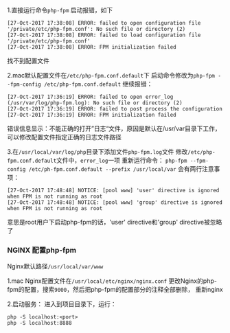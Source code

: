1.直接运行命令`php-fpm` 启动报错，如下
```
[27-Oct-2017 17:38:08] ERROR: failed to open configuration file '/private/etc/php-fpm.conf': No such file or directory (2)
[27-Oct-2017 17:38:08] ERROR: failed to load configuration file '/private/etc/php-fpm.conf'
[27-Oct-2017 17:38:08] ERROR: FPM initialization failed
```
找不到配置文件

2.mac默认配置文件在`/etc/php-fpm.conf.default`下
启动命令修改为`php-fpm --fpm-config /etc/php-fpm.conf.default`
继续报错：
```
[27-Oct-2017 17:36:19] ERROR: failed to open error_log (/usr/var/log/php-fpm.log): No such file or directory (2)
[27-Oct-2017 17:36:19] ERROR: failed to post process the configuration
[27-Oct-2017 17:36:19] ERROR: FPM initialization failed
```
错误信息显示：不能正确的打开”日志“文件，原因是默认在/usr/var目录下工作，可以修改配置文件指定正确的日志文件路径

3.在`/usr/local/var/log/php`目录下添加文件`php-fpm.log`文件
修改`/etc/php-fpm.conf.default`文件中，`error_log`一项
重新运行命令：
`php-fpm --fpm-config /etc/ph-fpm.conf.default --prefix /usr/local/var`
会有两行注意事项：
```
[27-Oct-2017 17:48:48] NOTICE: [pool www] 'user' directive is ignored when FPM is not running as root
[27-Oct-2017 17:48:48] NOTICE: [pool www] 'group' directive is ignored when FPM is not running as root
```
意思是root用户下启动php-fpm的话，'user' directive和'group' directive被忽略了



### NGINX 配置php-fpm

Nginx默认路径`/usr/local/var/www`

1.mac Nginx配置文件在`/usr/local/etc/nginx/nginx.conf`
更改Nginx的php-fpm的配置，搜索`9000`，然后把php-fpm的配置部分的注释全部删除，
重新nginx

2.启动服务：
进入到项目目录下，运行：
```
php -S localhost:<port>
php -S localhost:8888
```




